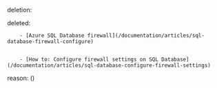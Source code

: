 deletion:

deleted:

		- [Azure SQL Database firewall](/documentation/articles/sql-database-firewall-configure)
		
		
		- [How to: Configure firewall settings on SQL Database](/documentation/articles/sql-database-configure-firewall-settings)

reason: ()

